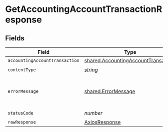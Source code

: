 # GetAccountingAccountTransactionResponse


## Fields

| Field                                                                                      | Type                                                                                       | Required                                                                                   | Description                                                                                |
| ------------------------------------------------------------------------------------------ | ------------------------------------------------------------------------------------------ | ------------------------------------------------------------------------------------------ | ------------------------------------------------------------------------------------------ |
| `accountingAccountTransaction`                                                             | [shared.AccountingAccountTransaction](../../models/shared/accountingaccounttransaction.md) | :heavy_minus_sign:                                                                         | Success                                                                                    |
| `contentType`                                                                              | *string*                                                                                   | :heavy_check_mark:                                                                         | N/A                                                                                        |
| `errorMessage`                                                                             | [shared.ErrorMessage](../../models/shared/errormessage.md)                                 | :heavy_minus_sign:                                                                         | Your API request was not properly authorized.                                              |
| `statusCode`                                                                               | *number*                                                                                   | :heavy_check_mark:                                                                         | N/A                                                                                        |
| `rawResponse`                                                                              | [AxiosResponse](https://axios-http.com/docs/res_schema)                                    | :heavy_minus_sign:                                                                         | N/A                                                                                        |
